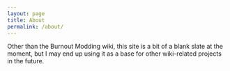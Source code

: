 ```yaml
---
layout: page
title: About
permalink: /about/
---
```


Other than the Burnout Modding wiki, this site is a bit of a blank slate at the moment, but I may end up using it
as a base for other wiki-related projects in the future.